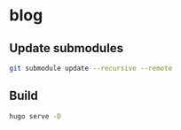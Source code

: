 # blog

## Update submodules
```bash
git submodule update --recursive --remote
```

## Build
```bash
hugo serve -D
```